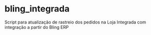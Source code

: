 # bling_integrada
Script para atualização de rastreio dos pedidos na Loja Integrada com integração a partir do Bling ERP
